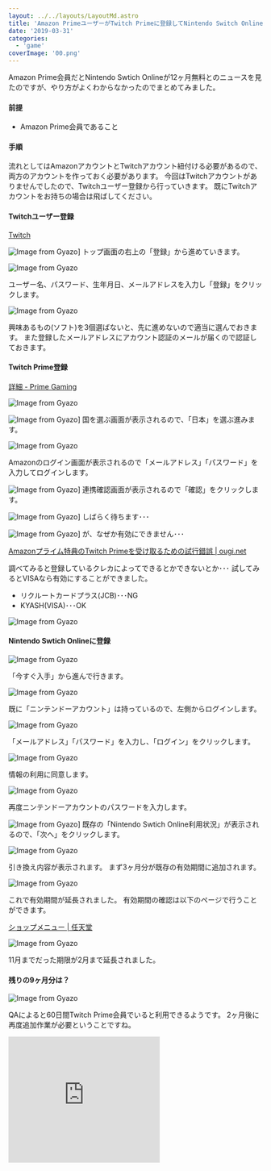 ```yaml
---
layout: ../../layouts/LayoutMd.astro
title: 'Amazon PrimeユーザーがTwitch Primeに登録してNintendo Switch Onlineを12ヶ月無料にするまでのやり方まとめ'
date: '2019-03-31'
categories:
  - 'game'
coverImage: '00.png'
---
```


Amazon Prime会員だとNintendo Swtich Onlineが12ヶ月無料とのニュースを見たのですが、やり方がよくわからなかったのでまとめてみました。

#### 前提

- Amazon Prime会員であること

#### 手順

流れとしてはAmazonアカウントとTwitchアカウント紐付ける必要があるので、両方のアカウントを作っておく必要があります。 今回はTwitchアカウントがありませんでしたので、Twitchユーザー登録から行っていきます。 既にTwitchアカウントをお持ちの場合は飛ばしてください。

#### Twitchユーザー登録

[Twitch](https://www.twitch.tv/)

![Image from Gyazo](/archive/images/8f7b1df1081828dac3c8f771e9343c9c.png)] トップ画面の右上の「登録」から進めていきます。

![Image from Gyazo](/archive/images/64d4c7f29bc15430d7ddb51837cac988.png)

ユーザー名、パスワード、生年月日、メールアドレスを入力し「登録」をクリックします。

![Image from Gyazo](/archive/images/f1706842f66bea19ff84dabc40c99131.png)

興味あるもの(ソフト)を3個選ばないと、先に進めないので適当に選んでおきます。 また登録したメールアドレスにアカウント認証のメールが届くので認証しておきます。

#### Twitch Prime登録

[詳細 \- Prime Gaming](https://gaming.amazon.com/intro)

![Image from Gyazo](/archive/images/88145644a570415eaf6f4a2cabbd149c.png)

![Image from Gyazo](/archive/images/523ba48441e743e776a804fd4a615295.png)] 国を選ぶ画面が表示されるので、「日本」を選ぶ進みます。

![Image from Gyazo](/archive/images/1e5735ecb5bd70061ebba35d29da0b16.png)

Amazonのログイン画面が表示されるので「メールアドレス」「パスワード」を入力してログインします。

![Image from Gyazo](/archive/images/ca9c5fc887f06c8ccd30fb2d4973889c.png)] 連携確認画面が表示されるので「確認」をクリックします。

![Image from Gyazo](/archive/images/bc8690a47b60798835817afaf1bb4670.png)] しばらく待ちます･･･

![Image from Gyazo](/archive/images/29c0a4ed9c4ff344c629f72b49939537.png)] が、なぜか有効にできません･･･

[Amazonプライム特典のTwitch Primeを受け取るための試行錯誤 \| ougi\.net](https://ougi.net/?p=1600)

調べてみると登録しているクレカによってできるとかできないとか･･･ 試してみるとVISAなら有効にすることができました。

- リクルートカードプラス(JCB)･･･NG
- KYASH(VISA)･･･OK

![Image from Gyazo](/archive/images/e13295689824f85b0817da9168b1d7f2.png)

#### Nintendo Swtich Onlineに登録

![Image from Gyazo](/archive/images/b9418fc8f5e19b01897ef2066341d70b.png)

「今すぐ入手」から進んで行きます。

![Image from Gyazo](/archive/images/b3ddb26f5bd56be5f0472f9e53d5147b.png)

既に「ニンテンドーアカウント」は持っているので、左側からログインします。

![Image from Gyazo](/archive/images/ec9438174bc9bce100badd6774b6703f.png)

「メールアドレス」「パスワード」を入力し、「ログイン」をクリックします。

![Image from Gyazo](/archive/images/86e9bd99d2b72c8daad59cfb971c4ab1.png)

情報の利用に同意します。

![Image from Gyazo](/archive/images/581f1ebdaf191bd6caba9aff01d3b3ad.png)

再度ニンテンドーアカウントのパスワードを入力します。

![Image from Gyazo](/archive/images/83050970c3bb26847fe5f04121f3b068.png)] 既存の「Nintendo Swtich Online利用状況」が表示されるので、「次へ」をクリックします。

![Image from Gyazo](/archive/images/99325dbad88052755f2052ca7c9c24ea.png)

引き換え内容が表示されます。 まず3ヶ月分が既存の有効期間に追加されます。

![Image from Gyazo](/archive/images/0547857ea4eb7b0af6925682b0c4c64f.png)

これで有効期間が延長されました。 有効期間の確認は以下のページで行うことができます。

[ショップメニュー \| 任天堂](https://ec.nintendo.com/my/membership)

![Image from Gyazo](/archive/images/41b20f4be0bc26190f834ded69d6913f.png)

11月までだった期限が2月まで延長されました。

#### 残りの9ヶ月分は？

![Image from Gyazo](/archive/images/6fb27e50ef783543d09cc82fcaa15c9e.png)

QAによると60日間Twitch Prime会員でいると利用できるようです。 2ヶ月後に再度追加作業が必要ということですね。

<iframe src="https://rcm-fe.amazon-adsystem.com/e/cm?o=9&amp;p=12&amp;l=ur1&amp;category=prime&amp;banner=1JDEH56FFMMBANKKEJR2&amp;f=ifr&amp;linkID=8a18febcb281a5ad7756b8e0aa458fa0&amp;t=mizuka123-22&amp;tracking_id=mizuka123-22" width="300" height="250" scrolling="no" border="0" marginwidth="0" style="border:none;" frameborder="0"></iframe>
